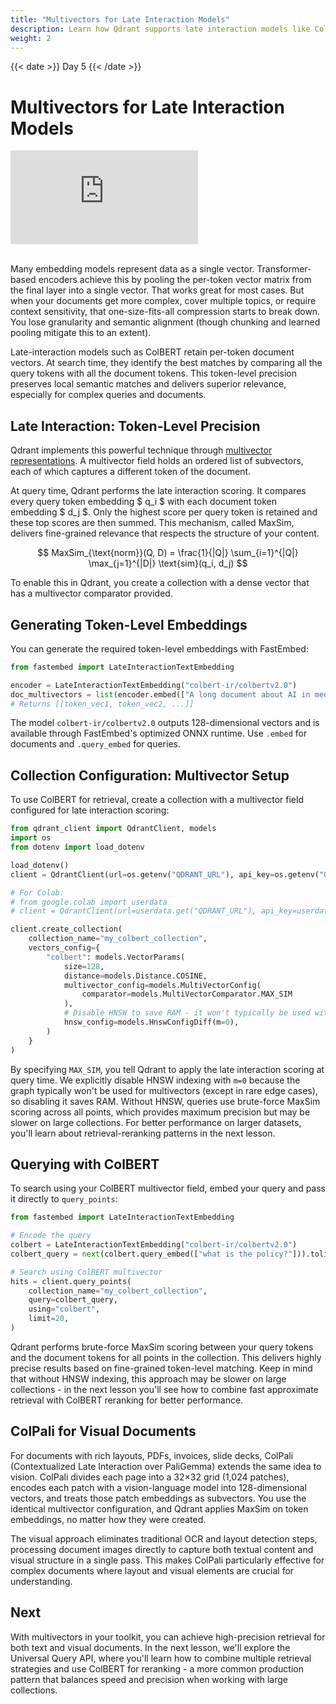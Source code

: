 ```yaml
---
title: "Multivectors for Late Interaction Models"
description: Learn how Qdrant supports late interaction models like ColBERT and ColPali using multivectors for token-level precision, enabling fine-grained, context-aware text and visual document retrieval.
weight: 2
---
```


{{< date >}} Day 5 {{< /date >}}

# Multivectors for Late Interaction Models

<div class="video">
<iframe 
  src="https://www.youtube.com/embed/8ptlXSsSEPk?si=TzsWlastazBQPWWb"
  frameborder="0"
  allow="accelerometer; autoplay; clipboard-write; encrypted-media; gyroscope; picture-in-picture; web-share"
  referrerpolicy="strict-origin-when-cross-origin"
  allowfullscreen>
</iframe>
</div>

<br/>

Many embedding models represent data as a single vector. Transformer-based encoders achieve this by pooling the per-token vector matrix from the final layer into a single vector. That works great for most cases. But when your documents get more complex, cover multiple topics, or require context sensitivity, that one-size-fits-all compression starts to break down. You lose granularity and semantic alignment (though chunking and learned pooling mitigate this to an extent).

Late-interaction models such as ColBERT retain per-token document vectors. At search time, they identify the best matches by comparing all the query tokens with all the document tokens. This token-level precision preserves local semantic matches and delivers superior relevance, especially for complex queries and documents.

## Late Interaction: Token-Level Precision

Qdrant implements this powerful technique through [multivector representations](/documentation/concepts/vectors/#multivectors). A multivector field holds an ordered list of subvectors, each of which captures a different token of the document.

At query time, Qdrant performs the late interaction scoring. It compares every query token embedding $ q_i $ with each document token embedding $ d_j $. Only the highest score per query token is retained and these top scores are then summed. This mechanism, called MaxSim, delivers fine-grained relevance that respects the structure of your content.

$$
MaxSim_{\text{norm}}(Q, D) = \frac{1}{|Q|} \sum_{i=1}^{|Q|} \max_{j=1}^{|D|} \text{sim}(q_i, d_j)
$$

To enable this in Qdrant, you create a collection with a dense vector that has a multivector comparator provided.

## Generating Token-Level Embeddings

You can generate the required token-level embeddings with FastEmbed:

```python
from fastembed import LateInteractionTextEmbedding

encoder = LateInteractionTextEmbedding("colbert-ir/colbertv2.0")
doc_multivectors = list(encoder.embed(["A long document about AI in medicine."]))
# Returns [[token_vec1, token_vec2, ...]]
```

The model `colbert-ir/colbertv2.0` outputs 128-dimensional vectors and is available through FastEmbed's optimized ONNX runtime. Use `.embed` for documents and `.query_embed` for queries.

## Collection Configuration: Multivector Setup

To use ColBERT for retrieval, create a collection with a multivector field configured for late interaction scoring:

```python
from qdrant_client import QdrantClient, models
import os
from dotenv import load_dotenv

load_dotenv()
client = QdrantClient(url=os.getenv("QDRANT_URL"), api_key=os.getenv("QDRANT_API_KEY"))

# For Colab:
# from google.colab import userdata
# client = QdrantClient(url=userdata.get("QDRANT_URL"), api_key=userdata.get("QDRANT_API_KEY"))

client.create_collection(
    collection_name="my_colbert_collection",
    vectors_config={
        "colbert": models.VectorParams(
            size=128,
            distance=models.Distance.COSINE,
            multivector_config=models.MultiVectorConfig(
                comparator=models.MultiVectorComparator.MAX_SIM
            ),
            # Disable HNSW to save RAM - it won't typically be used with multivectors
            hnsw_config=models.HnswConfigDiff(m=0),
        )
    }
)
```

By specifying `MAX_SIM`, you tell Qdrant to apply the late interaction scoring at query time. We explicitly disable HNSW indexing with `m=0` because the graph typically won't be used for multivectors (except in rare edge cases), so disabling it saves RAM. Without HNSW, queries use brute-force MaxSim scoring across all points, which provides maximum precision but may be slower on large collections. For better performance on larger datasets, you'll learn about retrieval-reranking patterns in the next lesson.

## Querying with ColBERT

To search using your ColBERT multivector field, embed your query and pass it directly to `query_points`:

```python
from fastembed import LateInteractionTextEmbedding

# Encode the query
colbert = LateInteractionTextEmbedding("colbert-ir/colbertv2.0")
colbert_query = next(colbert.query_embed(["what is the policy?"])).tolist()

# Search using ColBERT multivector
hits = client.query_points(
    collection_name="my_colbert_collection",
    query=colbert_query,
    using="colbert",
    limit=20,
)
```

Qdrant performs brute-force MaxSim scoring between your query tokens and the document tokens for all points in the collection. This delivers highly precise results based on fine-grained token-level matching. Keep in mind that without HNSW indexing, this approach may be slower on large collections - in the next lesson you'll see how to combine fast approximate retrieval with ColBERT reranking for better performance.

## ColPali for Visual Documents

For documents with rich layouts, PDFs, invoices, slide decks, ColPali (Contextualized Late Interaction over PaliGemma) extends the same idea to vision. ColPali divides each page into a 32×32 grid (1,024 patches), encodes each patch with a vision-language model into 128-dimensional vectors, and treats those patch embeddings as subvectors. You use the identical multivector configuration, and Qdrant applies MaxSim on token embeddings, no matter how they were created.

The visual approach eliminates traditional OCR and layout detection steps, processing document images directly to capture both textual content and visual structure in a single pass. This makes ColPali particularly effective for complex documents where layout and visual elements are crucial for understanding.

## Next
With multivectors in your toolkit, you can achieve high-precision retrieval for both text and visual documents. In the next lesson, we'll explore the Universal Query API, where you'll learn how to combine multiple retrieval strategies and use ColBERT for reranking - a more common production pattern that balances speed and precision when working with large collections. 